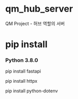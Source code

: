 # qm_hub_server
QM Project - 허브 역할의 서버

# pip install
### Python 3.8.0
pip install fastapi

pip install httpx

pip install python-dotenv
